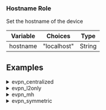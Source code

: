 
### Hostname Role
Set the hostname of the device

Variable | Choices | Type
--- | --- | ---
hostname|"localhost"|String

## Examples
<details><summary markdown="span">evpn_centralized</summary>
border01
<pre><code>hostname: border01
...
</code></pre>
border02
<pre><code>hostname: border02
...
</code></pre>
fw1
<pre><code>hostname: fw1
...
</code></pre>
leaf01
<pre><code>hostname: leaf01
...
</code></pre>
leaf02
<pre><code>hostname: leaf02
...
</code></pre>
leaf03
<pre><code>hostname: leaf03
...
</code></pre>
leaf04
<pre><code>hostname: leaf04
...
</code></pre>
server01
<pre><code>hostname: server01
...
</code></pre>
server02
<pre><code>hostname: server02
...
</code></pre>
server04
<pre><code>hostname: server04
...
</code></pre>
server05
<pre><code>hostname: server05
...
</code></pre>
spine01
<pre><code>hostname: spine01
...
</code></pre>
spine02
<pre><code>hostname: spine02
...
</code></pre>
spine03
<pre><code>hostname: spine03
...
</code></pre>
spine04
<pre><code>hostname: spine04
...
</code></pre>
</details>
<details><summary markdown="span">evpn_l2only</summary>
border01
<pre><code>hostname: border01
...
</code></pre>
border02
<pre><code>hostname: border02
...
</code></pre>
fw1
<pre><code>hostname: fw1
...
</code></pre>
leaf01
<pre><code>hostname: leaf01
...
</code></pre>
leaf02
<pre><code>hostname: leaf02
...
</code></pre>
leaf03
<pre><code>hostname: leaf03
...
</code></pre>
leaf04
<pre><code>hostname: leaf04
...
</code></pre>
server01
<pre><code>hostname: server01
...
</code></pre>
server02
<pre><code>hostname: server02
...
</code></pre>
server04
<pre><code>hostname: server04
...
</code></pre>
server05
<pre><code>hostname: server05
...
</code></pre>
spine01
<pre><code>hostname: spine01
...
</code></pre>
spine02
<pre><code>hostname: spine02
...
</code></pre>
spine03
<pre><code>hostname: spine03
...
</code></pre>
spine04
<pre><code>hostname: spine04
...
</code></pre>
</details>
<details><summary markdown="span">evpn_mh</summary>
border01
<pre><code>hostname: border01
...
</code></pre>
border02
<pre><code>hostname: border02
...
</code></pre>
fw1
<pre><code>hostname: fw1
...
</code></pre>
leaf01
<pre><code>hostname: leaf01
...
</code></pre>
leaf02
<pre><code>hostname: leaf02
...
</code></pre>
leaf03
<pre><code>hostname: leaf03
...
</code></pre>
leaf04
<pre><code>hostname: leaf04
...
</code></pre>
server01
<pre><code>hostname: server01
...
</code></pre>
server02
<pre><code>hostname: server02
...
</code></pre>
server04
<pre><code>hostname: server04
...
</code></pre>
server05
<pre><code>hostname: server05
...
</code></pre>
spine01
<pre><code>hostname: spine01
...
</code></pre>
spine02
<pre><code>hostname: spine02
...
</code></pre>
spine03
<pre><code>hostname: spine03
...
</code></pre>
spine04
<pre><code>hostname: spine04
...
</code></pre>
</details>
<details><summary markdown="span">evpn_symmetric</summary>
border01
<pre><code>hostname: border01
...
</code></pre>
border02
<pre><code>hostname: border02
...
</code></pre>
fw1
<pre><code>hostname: fw1
...
</code></pre>
leaf01
<pre><code>hostname: leaf01
...
</code></pre>
leaf02
<pre><code>hostname: leaf02
...
</code></pre>
leaf03
<pre><code>hostname: leaf03
...
</code></pre>
leaf04
<pre><code>hostname: leaf04
...
</code></pre>
server01
<pre><code>hostname: server01
...
</code></pre>
server02
<pre><code>hostname: server02
...
</code></pre>
server04
<pre><code>hostname: server04
...
</code></pre>
server05
<pre><code>hostname: server05
...
</code></pre>
spine01
<pre><code>hostname: spine01
...
</code></pre>
spine02
<pre><code>hostname: spine02
...
</code></pre>
spine03
<pre><code>hostname: spine03
...
</code></pre>
spine04
<pre><code>hostname: spine04
...
</code></pre>
</details>
